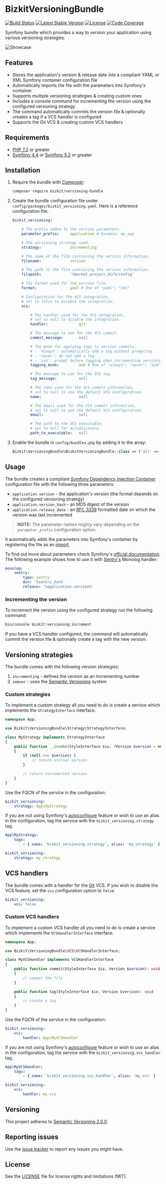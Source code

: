 # BizkitVersioningBundle

[![Build Status](https://github.com/HypeMC/versioning-bundle/workflows/Tests/badge.svg)](https://github.com/HypeMC/versioning-bundle/actions)
[![Latest Stable Version](https://poser.pugx.org/bizkit/versioning-bundle/v/stable)](https://packagist.org/packages/bizkit/versioning-bundle)
[![License](https://poser.pugx.org/bizkit/versioning-bundle/license)](https://packagist.org/packages/bizkit/versioning-bundle)
[![Code Coverage](https://codecov.io/gh/HypeMC/versioning-bundle/branch/1.x/graph/badge.svg)](https://codecov.io/gh/HypeMC/versioning-bundle)

Symfony bundle which provides a way to version your application using various versioning strategies.

![Showcase](showcase.gif)

## Features

* Stores the application's version & release date into a compliant YAML or XML Symfony container configuration file
* Automatically imports the file with the parameters into Symfony's container
* Supports multiple versioning strategies & creating custom ones
* Includes a console command for incrementing the version using the configured versioning strategy
* The command automatically commits the version file & optionally creates a tag if a VCS handler is configured
* Supports the Git VCS & creating custom VCS handlers

## Requirements

* [PHP 7.2](http://php.net/releases/7_2_0.php) or greater
* [Symfony 4.4](https://symfony.com/roadmap/4.4) or [Symfony 5.2](https://symfony.com/roadmap/5.2) or greater

## Installation

1. Require the bundle with [Composer](https://getcomposer.org/):

    ```sh
    composer require bizkit/versioning-bundle
    ```

1. Create the bundle configuration file under `config/packages/bizkit_versioning.yaml`. Here is a reference configuration file:

    ```yaml
    bizkit_versioning:

        # The prefix added to the version parameters.
        parameter_prefix:     application # Example: my_app

        # The versioning strategy used.
        strategy:             incrementing

        # The name of the file containing the version information.
        filename:             version

        # The path to the file containing the version information.
        filepath:             '%kernel.project_dir%/config'

        # The format used for the version file.
        format:               yaml # One of "yaml"; "xml"

        # Configuration for the VCS integration,
        # set to false to disable the integration.
        vcs:

            # The handler used for the VCS integration,
            # set to null to disable the integration.
            handler:              git

            # The message to use for the VCS commit.
            commit_message:       null

            # The mode for applying tags to version commits:
            # - 'always': automatically add a tag without prompting
            # - 'never': do not add a tag
            # - 'ask': prompt before tagging when incrementing versions
            tagging_mode:         ask # One of "always"; "never"; "ask"

            # The message to use for the VCS tag.
            tag_message:          null

            # The name used for the VCS commit information,
            # set to null to use the default VCS configuration.
            name:                 null

            # The email used for the VCS commit information,
            # set to null to use the default VCS configuration.
            email:                null

            # The path to the VCS executable,
            # set to null for autodiscovery.
            path_to_executable:   null
    ```

1. Enable the bundle in `config/bundles.php` by adding it to the array:

    ```php
    Bizkit\VersioningBundle\BizkitVersioningBundle::class => ['all' => true],
    ```

## Usage

The bundle creates a compliant [Symfony Dependency Injection Container](https://symfony.com/doc/4.4/components/dependency_injection.html)
configuration file with the following three parameters:

- `application.version` - the application's version (the format depends on the configured versioning strategy)
- `application.version_hash` - an MD5 digest of the version
- `application.release_date` - an [RFC 3339](https://tools.ietf.org/html/rfc3339) formatted date on which the version was last incremented

> **NOTE:** The parameter names mighty vary depending on the `parameter_prefix` configuration option.

It automatically adds the parameters into Symfony's container by registering the file as an [import](https://symfony.com/doc/4.4/service_container/import.html).

To find out more about parameters check Symfony's [official documentation](https://symfony.com/doc/4.4/configuration.html#configuration-parameters).
The following example shows how to use it with [Sentry's](https://sentry.io/) Monolog handler:

```yaml
monolog:
    sentry:
        type: sentry
        dsn: '%sentry_dsn%'
        release: '%application.version%'
```

### Incrementing the version

To increment the version using the configured strategy run the following command:

```sh
bin/console bizkit:versioning:increment
```

If you have a VCS handler configured, the command will automatically commit the version file
& optionally create a tag with the new version.

## Versioning strategies

The bundle comes with the following version strategies:

1. `incrementing` - defines the version as an incrementing number
1. `semver` - uses the [Semantic Versioning](https://semver.org/) system

### Custom strategies

To implement a custom strategy all you need to do is create a service which implements the `StrategyInterface` interface.

```php
namespace App;

use Bizkit\VersioningBundle\Strategy\StrategyInterface;

class MyStrategy implements StrategyInterface
{
    public function __invoke(StyleInterface $io, ?Version $version = null): Version
    {
        if (null === $version) {
            // return initial version
        }

        // return incremented version
    }
}
```

Use the FQCN of the service in the configuration:

```yaml
bizkit_versioning:
    strategy: App\MyStrategy
```

If you are not using Symfony's [autoconfigure](https://symfony.com/doc/4.4/service_container.html#the-autoconfigure-option)
feature or wish to use an alias in the configuration, tag the service with the `bizkit_versioning.strategy` tag.

```yaml
App\MyStrategy:
    tags:
        - { name: 'bizkit_versioning.strategy', alias: 'my_strategy' }

bizkit_versioning:
    strategy: my_strategy
```

## VCS handlers

The bundle comes with a handler for the [Git](https://git-scm.com/) VCS. If you wish to disable the VCS feature,
set the `vcs` configuration option to `false`:

```yaml
bizkit_versioning:
    vcs: false
```

### Custom VCS handlers

To implement a custom VCS handler all you need to do is create a service which implements the `VCSHandlerInterface` interface.

```php
namespace App;

use Bizkit\VersioningBundle\VCS\VCSHandlerInterface;

class MyVCSHandler implements VCSHandlerInterface
{
    public function commit(StyleInterface $io, Version $version): void
    {
        // commit the file
    }

    public function tag(StyleInterface $io, Version $version): void
    {
        // create a tag
    }
}
```

Use the FQCN of the service in the configuration:

```yaml
bizkit_versioning:
    vcs:
        handler: App\MyVCSHandler
```

If you are not using Symfony's [autoconfigure](https://symfony.com/doc/4.4/service_container.html#the-autoconfigure-option)
feature or wish to use an alias in the configuration, tag the service with the `bizkit_versioning.vcs_handler` tag.

```yaml
App\MyVCSHandler:
    tags:
        - { name: 'bizkit_versioning.vcs_handler', alias: 'my_vcs' }

bizkit_versioning:
    vcs:
        handler: my_vcs
```

## Versioning

This project adheres to [Semantic Versioning 2.0.0](http://semver.org/).

## Reporting issues

Use the [issue tracker](https://github.com/HypeMC/versioning-bundle/issues) to report any issues you might have.

## License

See the [LICENSE](LICENSE) file for license rights and limitations (MIT).
